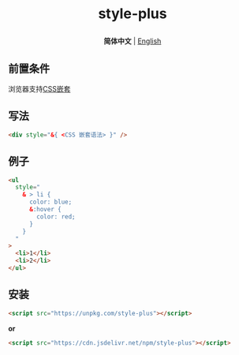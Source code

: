 <h1>
  <p align=center>
    style-plus
  </p>
</h1>
<p align=center>
  <b>简体中文</b> | <a href="./README.zh-CN.md">English</a>
</p>

## 前置条件

浏览器支持[CSS嵌套](https://developer.mozilla.org/zh-CN/docs/Web/CSS/CSS_nesting/Using_CSS_nesting)

## 写法

```html
<div style="&{ <CSS 嵌套语法> }" />
```

## 例子

```html
<ul
  style="
    & > li {
      color: blue;
      &:hover {
        color: red;
      }
    }
  "
>
  <li>1</li>
  <li>2</li>
</ul>
```

## 安装

```html
<script src="https://unpkg.com/style-plus"></script>
```

**or**

```html
<script src="https://cdn.jsdelivr.net/npm/style-plus"></script>
```
